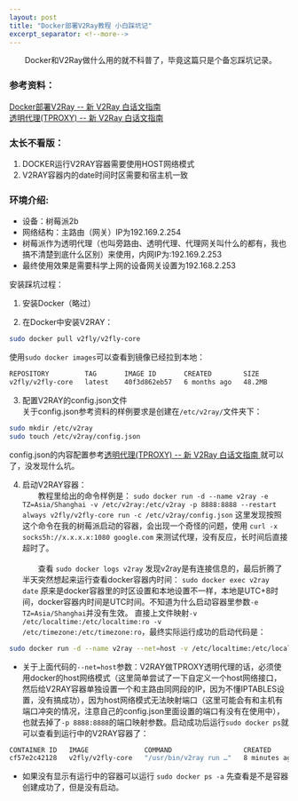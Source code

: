 ```yaml
---
layout: post
title: "Docker部署V2Ray教程 小白踩坑记"
excerpt_separator: <!--more-->
---
```

&emsp;&emsp;Docker和V2Ray做什么用的就不科普了，毕竟这篇只是个备忘踩坑记录。

### 参考资料：
[Docker部署V2Ray -- 新 V2Ray 白话文指南](https://guide.v2fly.org/app/docker-deploy-v2ray.html#%E6%9B%B4%E6%96%B0%E7%AD%96%E7%95%A5)    
[透明代理(TPROXY) -- 新 V2Ray 白话文指南](https://guide.v2fly.org/app/tproxy.html#%E8%AE%BE%E7%BD%AE%E7%BD%91%E5%85%B3)    


### 太长不看版：
1. DOCKER运行V2RAY容器需要使用HOST网络模式  
2. V2RAY容器内的date时间时区需要和宿主机一致  

<!--more-->
### 环境介绍:  
- 设备：树莓派2b  
- 网络结构：主路由（网关）IP为192.169.2.254  
- 树莓派作为透明代理（也叫旁路由、透明代理、代理网关叫什么的都有，我也搞不清楚到底什么区别）来使用，内网IP为:192.169.2.253  
- 最终使用效果是需要科学上网的设备网关设置为192.168.2.253  

安装踩坑过程：

1. 安装Docker（略过）  

2. 在Docker中安装V2RAY：  
```bash
sudo docker pull v2fly/v2fly-core
```
使用`sudo docker images`可以查看到镜像已经拉到本地：  
```bash
REPOSITORY         TAG       IMAGE ID       CREATED        SIZE
v2fly/v2fly-core   latest    40f3d862eb57   6 months ago   48.2MB
```

3. 配置V2RAY的config.json文件  
关于config.json参考资料的样例要求是创建在`/etc/v2ray/`文件夹下：
```bash
sudo mkdir /etc/v2ray
sudo touch /etc/v2ray/config.json
```
config.json的内容配置参考<a href="https://guide.v2fly.org/app/tproxy.html#%E8%AE%BE%E7%BD%AE%E7%BD%91%E5%85%B3">透明代理(TPROXY) -- 新 V2Ray 白话文指南 </a>就可以了，没发现什么坑。  


4. 启动V2RAY容器：    
&emsp;&emsp;教程里给出的命令样例是：
 `sudo docker run -d --name v2ray -e TZ=Asia/Shanghai -v /etc/v2ray:/etc/v2ray -p 8888:8888 --restart always v2fly/v2fly-core run -c /etc/v2ray/config.json` 这里发现按照这个命令在我的树莓派启动的容器，会出现一个奇怪的问题，使用 `curl -x socks5h://x.x.x.x:1080 google.com` 来测试代理，没有反应，长时间后直接超时了。   
<BR>&emsp;&emsp;查看 `sudo docker logs v2ray` 发现v2ray是有连接信息的，最后折腾了半天突然想起来运行查看docker容器内时间： `sudo docker exec v2ray date`
原来是docker容器里的时区设置和本地设置不一样，本地是UTC+8时间，docker容器内时间是UTC时间。不知道为什么启动容器里参数`-e TZ=Asia/Shanghai`并没有生效。
直接上文件映射`-v /etc/localtime:/etc/localtime:ro -v /etc/timezone:/etc/timezone:ro`，最终实际运行成功的启动代码是：
```bash
sudo docker run -d --name v2ray --net=host -v /etc/localtime:/etc/localtime:ro -v /etc/timezone:/etc/timezone:ro -v /etc/v2ray:/etc/v2ray --restart always v2fly/v2fly-core run -c /etc/v2ray/config.json
```
- 关于上面代码的`--net=host`参数：V2RAY做TPROXY透明代理的话，必须使用docker的host网络模式（这里简单尝试了一下自定义一个host网络接口，然后给V2RAY容器单独设置一个和主路由同网段的IP，因为不懂IPTABLES设置，没有搞成功），因为host网络模式无法映射端口（这里可能会有和主机有端口冲突的情况，注意自己的config.json里面设置的端口有没有在使用中），也就去掉了`-p 8888:8888`的端口映射参数。启动成功后运行`sudo docker ps`就可以查看到运行中的V2RAY容器了：
```bash
CONTAINER ID   IMAGE              COMMAND                  CREATED         STATUS         PORTS     NAMES
cf57e2c42128   v2fly/v2fly-core   "/usr/bin/v2ray run …"   8 minutes ago   Up 8 minutes             v2ray
```
- 如果没有显示有运行中的容器可以运行 `sudo docker ps -a` 先查看是不是容器创建成功了，但是没有启动。




